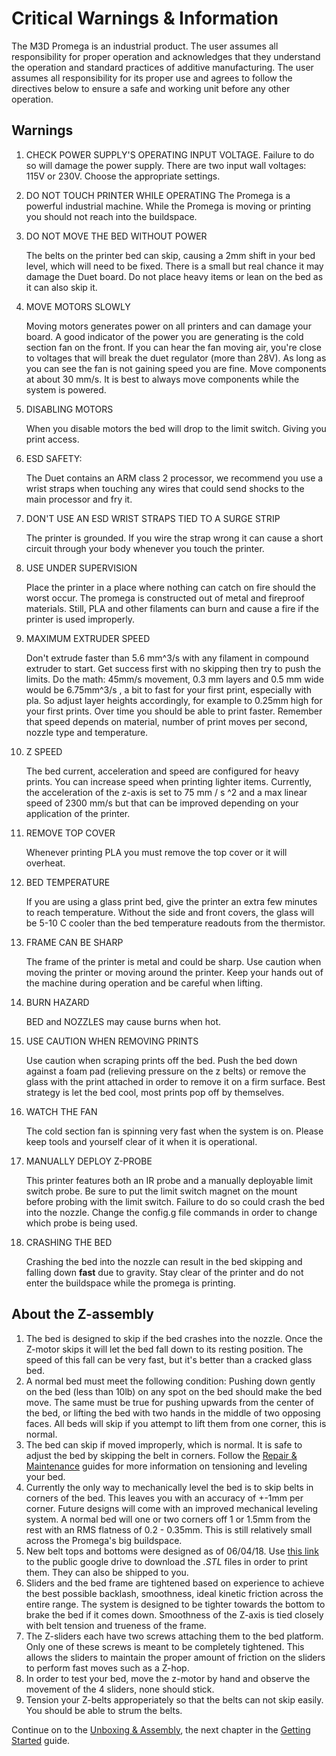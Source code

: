 # Critical Warnings & Information

The M3D Promega is an industrial product. The user assumes all responsibility for proper operation and acknowledges that they understand the operation and standard practices of additive manufacturing. The user assumes all responsibility for its proper use and agrees to follow the directives below to ensure a safe and working unit before any other operation.

## Warnings

1. CHECK POWER SUPPLY'S OPERATING INPUT VOLTAGE. Failure to do so will damage the power supply. There are two input wall voltages: 115V or 230V. Choose the appropriate settings. 
2. DO NOT TOUCH PRINTER WHILE OPERATING The Promega is a powerful industrial machine. While the Promega is moving or printing you should not reach into the buildspace.
3. DO NOT MOVE THE BED WITHOUT POWER

   The belts on the printer bed can skip, causing a 2mm shift in your bed level, which will need to be fixed. There is a small but real chance it may damage the Duet board. Do not place heavy items or lean on the bed as it can also skip it.

4. MOVE MOTORS SLOWLY

   Moving motors generates power on all printers and can damage your board. A good indicator of the power you are generating is the cold section fan on the front. If you can hear the fan moving air, you're close to voltages that will break the duet regulator \(more than 28V\). As long as you can see the fan is not gaining speed you are fine. Move components at about 30 mm/s. It is best to always move components while the system is powered.

5. DISABLING MOTORS

   When you disable motors the bed will drop to the limit switch. Giving you print access.

6. ESD SAFETY:

   The Duet contains an ARM class 2 processor, we recommend you use a wrist straps when touching any wires that could send shocks to the main processor and fry it.

7. DON'T USE AN ESD WRIST STRAPS TIED TO A SURGE STRIP

   The printer is grounded. If you wire the strap wrong it can cause a short circuit through your body whenever you touch the printer.

8. USE UNDER SUPERVISION

   Place the printer in a place where nothing can catch on fire should the worst occur. The promega is constructed out of metal and fireproof materials. Still, PLA and other filaments can burn and cause a fire if the printer is used improperly.

9. MAXIMUM EXTRUDER SPEED

   Don't extrude faster than 5.6 mm^3/s with any filament in compound extruder to start. Get success first with no skipping then try to push the limits. Do the math: 45mm/s movement, 0.3 mm layers and 0.5 mm wide would be 6.75mm^3/s , a bit to fast for your first print, especially with pla. So adjust layer heights accordingly, for example to 0.25mm high for your first prints. Over time you should be able to print faster. Remember that speed depends on material, number of print moves per second, nozzle type and temperature.

10. Z SPEED

    The bed current, acceleration and speed are configured for heavy prints. You can increase speed when printing lighter items. Currently, the acceleration of the z-axis is set to 75 mm / s ^2 and a max linear speed of 2300 mm/s but that can be improved depending on your application of the printer.

11. REMOVE TOP COVER

    Whenever printing PLA you must remove the top cover or it will overheat.

12. BED TEMPERATURE

    If you are using a glass print bed, give the printer an extra few minutes to reach temperature. Without the side and front covers, the glass will be 5-10 C cooler than the bed temperature readouts from the thermistor.

13. FRAME CAN BE SHARP

    The frame of the printer is metal and could be sharp. Use caution when moving the printer or moving around the printer. Keep your hands out of the machine during operation and be careful when lifting.

14. BURN HAZARD

    BED and NOZZLES may cause burns when hot.

15. USE CAUTION WHEN REMOVING PRINTS

    Use caution when scraping prints off the bed. Push the bed down against a foam pad \(relieving pressure on the z belts\) or remove the glass with the print attached in order to remove it on a firm surface. Best strategy is let the bed cool, most prints pop off by themselves.

16. WATCH THE FAN

    The cold section fan is spinning very fast when the system is on. Please keep tools and yourself clear of it when it is operational.

17. MANUALLY DEPLOY Z-PROBE

    This printer features both an IR probe and a manually deployable limit switch probe. Be sure to put the limit switch magnet on the mount before probing with the limit switch. Failure to do so could crash the bed into the nozzle. Change the config.g file commands in order to change which probe is being used.

18. CRASHING THE BED

    Crashing the bed into the nozzle can result in the bed skipping and falling down **fast** due to gravity. Stay clear of the printer and do not enter the buildspace while the promega is printing.

## About the Z-assembly

1. The bed is designed to skip if the bed crashes into the nozzle. Once the Z-motor skips it will let the bed fall down to its resting position. The speed of this fall can be very fast, but it's better than a cracked glass bed.
2. A normal bed must meet the following condition: Pushing down gently on the bed \(less than 10lb\) on any spot on the bed should make the bed move. The same must be true for pushing upwards from the center of the bed, or lifting the bed with two hands in the middle of two opposing faces. All beds will skip if you attempt to lift them from one corner, this is normal.
3. The bed can skip if moved improperly, which is normal. It is safe to adjust the bed by skipping the belt in corners. Follow the [Repair & Maintenance](../repair-and-maintenance/) guides for more information on tensioning and leveling your bed. 
4. Currently the only way to mechanically level the bed is to skip belts in corners of the bed. This leaves you with an accuracy of +-1mm per corner. Future designs will come with an improved mechanical leveling system. A normal bed will one or two corners off 1 or 1.5mm from the rest with an RMS flatness of 0.2 - 0.35mm. This is still relatively small across the Promega's big buildspace.
5. New belt tops and bottoms were designed as of 06/04/18. Use [this link](https://drive.google.com/drive/folders/1cmnAcQU7NjgBqAub60Pz7tJyY-e5qH1w) to the public google drive to download the _.STL_ files in order to print them. They can also be shipped to you.
6. Sliders and the bed frame are tightened based on experience to achieve the best possible backlash, smoothness, ideal kinetic friction across the entire range. The system is designed to be tighter towards the bottom to brake the bed if it comes down. Smoothness of the Z-axis is tied closely with belt tension and trueness of the frame.
7. The Z-sliders each have two screws attaching them to the bed platform. Only one of these screws is meant to be completely tightened. This allows the sliders to maintain the proper amount of friction on the sliders to perform fast moves such as a Z-hop.
8. In order to test your bed, move the z-motor by hand and observe the movement of the 4 sliders, none should stick. 
9. Tension your Z-belts approperiately so that the belts can not skip easily. You should be able to strum the belts.

Continue on to the [Unboxing & Assembly](unboxing-and-assembly.md), the next chapter in the [Getting Started](./) guide.

